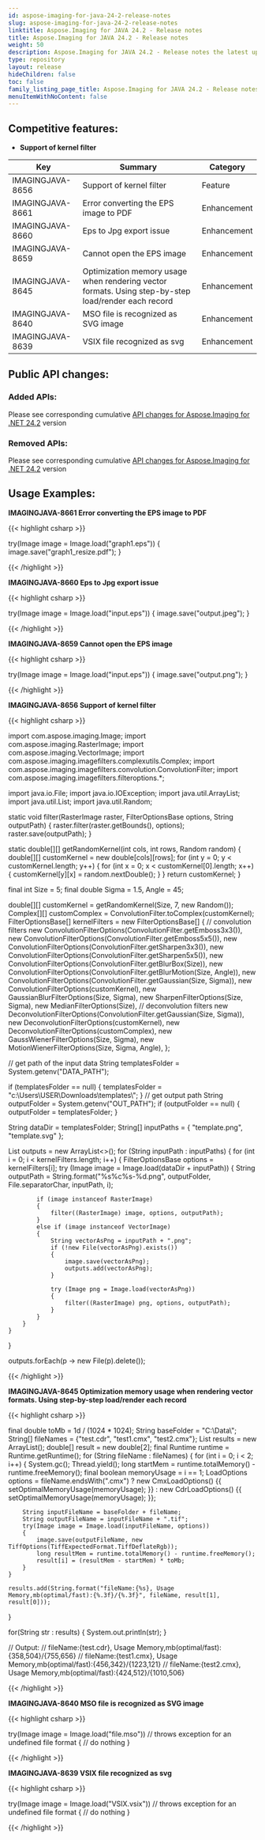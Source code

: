 ```yaml
---
id: aspose-imaging-for-java-24-2-release-notes
slug: aspose-imaging-for-java-24-2-release-notes
linktitle: Aspose.Imaging for JAVA 24.2 - Release notes
title: Aspose.Imaging for JAVA 24.2 - Release notes
weight: 50
description: Aspose.Imaging for JAVA 24.2 - Release notes the latest updates and fixes.
type: repository
layout: release
hideChildren: false
toc: false
family_listing_page_title: Aspose.Imaging for JAVA 24.2 - Release notes
menuItemWithNoContent: false
---
```


## Competitive features:

- **Support of kernel filter**

| **Key**         | **Summary**                                                                                                                                                              | **Category** |
|-----------------|--------------------------------------------------------------------------------------------------------------------------------------------------------------------------|--------------|
| IMAGINGJAVA-8656 | Support of kernel filter                                                                                                                                  | Feature      |
| IMAGINGJAVA-8661 | Error converting the EPS image to PDF                                                                                                                                  | Enhancement      |
| IMAGINGJAVA-8660 | Eps to Jpg export issue                                                                                                                                  | Enhancement      |
| IMAGINGJAVA-8659 | Cannot open the EPS image                                                                                                                                  | Enhancement      |
| IMAGINGJAVA-8645 | Optimization memory usage when rendering vector formats. Using step-by-step load/render each record                                                                                                                                  | Enhancement      |
| IMAGINGJAVA-8640 | MSO file is recognized as SVG image                                                                                                                                  | Enhancement      |
| IMAGINGJAVA-8639 | VSIX file recognized as svg                                                                                                                                  | Enhancement      |

## Public API changes:

### Added APIs:

Please see corresponding cumulative [API changes for Aspose.Imaging for .NET 24.2](https://docs.aspose.com/imaging/net/aspose-imaging-for-net-24-2-release-notes/) version

### Removed APIs:

Please see corresponding cumulative [API changes for Aspose.Imaging for .NET 24.2](https://docs.aspose.com/imaging/net/aspose-imaging-for-net-24-2-release-notes/) version

## Usage Examples:

**IMAGINGJAVA-8661 Error converting the EPS image to PDF**

{{< highlight csharp >}}

try(Image image = Image.load("graph1.eps"))
{
  image.save("graph1_resize.pdf");
}

{{< /highlight >}}

**IMAGINGJAVA-8660 Eps to Jpg export issue**

{{< highlight csharp >}}

try(Image image = Image.load("input.eps"))
{
  image.save("output.jpeg");
}

{{< /highlight >}}

**IMAGINGJAVA-8659 Cannot open the EPS image**

{{< highlight csharp >}}

try(Image image = Image.load("input.eps"))
{
  image.save("output.png");
}

{{< /highlight >}}

**IMAGINGJAVA-8656 Support of kernel filter**

{{< highlight csharp >}}

import com.aspose.imaging.Image;
import com.aspose.imaging.RasterImage;
import com.aspose.imaging.VectorImage;
import com.aspose.imaging.imagefilters.complexutils.Complex;
import com.aspose.imaging.imagefilters.convolution.ConvolutionFilter;
import com.aspose.imaging.imagefilters.filteroptions.*;

import java.io.File;
import java.io.IOException;
import java.util.ArrayList;
import java.util.List;
import java.util.Random;


static void filter(RasterImage raster, FilterOptionsBase options, String outputPath)
{
	raster.filter(raster.getBounds(), options);
	raster.save(outputPath);
}

static double[][] getRandomKernel(int cols, int rows, Random random)
{
	double[][] customKernel = new double[cols][rows];
	for (int y = 0; y < customKernel.length; y++)
	{
		for (int x = 0; x < customKernel[0].length; x++)
		{
			customKernel[y][x] = random.nextDouble();
		}
	}
	return customKernel;
}

final int Size = 5;
final double Sigma = 1.5, Angle = 45;

double[][] customKernel = getRandomKernel(Size, 7, new Random());
Complex[][] customComplex = ConvolutionFilter.toComplex(customKernel);
FilterOptionsBase[] kernelFilters = new FilterOptionsBase[]
		{
				// convolution filters
				new ConvolutionFilterOptions(ConvolutionFilter.getEmboss3x3()),
				new ConvolutionFilterOptions(ConvolutionFilter.getEmboss5x5()),
				new ConvolutionFilterOptions(ConvolutionFilter.getSharpen3x3()),
				new ConvolutionFilterOptions(ConvolutionFilter.getSharpen5x5()),
				new ConvolutionFilterOptions(ConvolutionFilter.getBlurBox(Size)),
				new ConvolutionFilterOptions(ConvolutionFilter.getBlurMotion(Size, Angle)),
				new ConvolutionFilterOptions(ConvolutionFilter.getGaussian(Size, Sigma)),
				new ConvolutionFilterOptions(customKernel),
				new GaussianBlurFilterOptions(Size, Sigma),
				new SharpenFilterOptions(Size, Sigma),
				new MedianFilterOptions(Size),
				// deconvolution filters
				new DeconvolutionFilterOptions(ConvolutionFilter.getGaussian(Size, Sigma)),
				new DeconvolutionFilterOptions(customKernel),
				new DeconvolutionFilterOptions(customComplex),
				new GaussWienerFilterOptions(Size, Sigma),
				new MotionWienerFilterOptions(Size, Sigma, Angle),
		};


// get path of the input data
String templatesFolder = System.getenv("DATA_PATH");

if (templatesFolder == null)
{
	templatesFolder = "c:\\Users\\USER\\Downloads\\templates\\";
}
// get output path
String outputFolder = System.getenv("OUT_PATH");
if (outputFolder == null)
{
	outputFolder = templatesFolder;
}

String dataDir = templatesFolder;
String[] inputPaths =
		{
				"template.png",
				"template.svg"
		};

List<String> outputs = new ArrayList<>();
for (String inputPath : inputPaths)
{
	for (int i = 0; i < kernelFilters.length; i++)
	{
		FilterOptionsBase options = kernelFilters[i];
		try (Image image = Image.load(dataDir + inputPath))
		{
			String outputPath = String.format("%s%c%s-%d.png", outputFolder, File.separatorChar, inputPath, i);

			if (image instanceof RasterImage)
			{
				filter((RasterImage) image, options, outputPath);
			}
			else if (image instanceof VectorImage)
			{
				String vectorAsPng = inputPath + ".png";
				if (!new File(vectorAsPng).exists())
				{
					image.save(vectorAsPng);
					outputs.add(vectorAsPng);
				}

				try (Image png = Image.load(vectorAsPng))
				{
					filter((RasterImage) png, options, outputPath);
				}
			}
		}
	}
}

outputs.forEach(p -> new File(p).delete());

{{< /highlight >}}

**IMAGINGJAVA-8645 Optimization memory usage when rendering vector formats. Using step-by-step load/render each record**

{{< highlight csharp >}}

final double toMb = 1d / (1024 * 1024);
String baseFolder = "C:\\Data\\";
String[] fileNames = {"test.cdr", "test1.cmx", "test2.cmx"};
List<String> results = new ArrayList<String>();
double[] result = new double[2];
final Runtime runtime = Runtime.getRuntime();
for (String fileName : fileNames)
{
	for (int i = 0; i < 2; i++)
	{
		System.gc();
		Thread.yield();
		long startMem = runtime.totalMemory() - runtime.freeMemory();
		final boolean memoryUsage = i == 1;
		LoadOptions options = fileName.endsWith(".cmx")
				? new CmxLoadOptions()
					{{
						setOptimalMemoryUsage(memoryUsage);
					}}
				: new CdrLoadOptions()
					{{
						setOptimalMemoryUsage(memoryUsage);
					}};

		String inputFileName = baseFolder + fileName;
		String outputFileName = inputFileName + ".tif";
		try(Image image = Image.load(inputFileName, options))
		{
			image.save(outputFileName, new TiffOptions(TiffExpectedFormat.TiffDeflateRgb));
			long resultMem = runtime.totalMemory() - runtime.freeMemory();
			result[i] = (resultMem - startMem) * toMb;
		}
	}

	results.add(String.format("fileName:{%s}, Usage Memory,mb(optimal/fast):{%.3f}/{%.3f}", fileName, result[1], result[0]));
}

for(String str : results)
{
	System.out.println(str);
}

// Output:
// fileName:{test.cdr}, Usage Memory,mb(optimal/fast):{358,504}/{755,656}
// fileName:{test1.cmx}, Usage Memory,mb(optimal/fast):{456,342}/{1223,121}
// fileName:{test2.cmx}, Usage Memory,mb(optimal/fast):{424,512}/{1010,506}

{{< /highlight >}}

**IMAGINGJAVA-8640 MSO file is recognized as SVG image**

{{< highlight csharp >}}

try(Image image = Image.load("file.mso")) // throws exception for an undefined file format
{
	// do nothing
}

{{< /highlight >}}

**IMAGINGJAVA-8639 VSIX file recognized as svg**

{{< highlight csharp >}}

try(Image image = Image.load("VSIX.vsix")) // throws exception for an undefined file format
{
	// do nothing
}

{{< /highlight >}}

